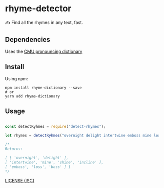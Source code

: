 # rhyme-detector

✍️ Find all the rhymes in any text, fast.

## Dependencies

Uses the [CMU pronouncing dictionary](https://www.npmjs.com/package/cmu-pronouncing-dictionary)

## Install

Using npm:

```console
npm install rhyme-dictionary --save
# or
yarn add rhyme-dictionary
```

## Usage

```js

const detectRyhmes = require("detect-rhymes");

let rhymes = detectRyhmes("overnight delight intertwine emboss mine loss shine boss refine incline");

/*
Returns:

[ [ 'overnight', 'delight' ],
[ 'intertwine', 'mine', 'shine', 'incline' ],
[ 'emboss', 'loss', 'boss' ] ]
*/

```

[LICENSE (ISC)](/LICENSE)
